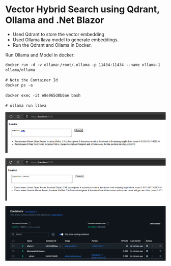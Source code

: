 # Vector Hybrid Search using Qdrant, Ollama and .Net Blazor

- Used Qdrant to store the vector embedding
- Used Ollama llava model to generate embeddings.
- Run the Qdrant and Ollama in Docker.


Run Ollama and Model in docker:
```
docker run -d -v ollama:/root/.ollama -p 11434:11434 --name ollama-1 ollama/ollama

# Note the Container Id
docker ps -a

docker exec -it e8e965d8b6ae bash

# ollama run llava
```

![alt text](image-1.png)


![alt text](image.png)


![alt text](image-2.png)